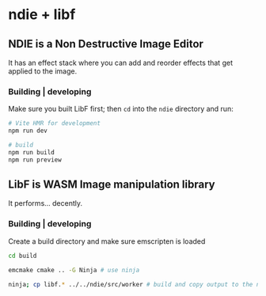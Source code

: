 # ndie + libf

## NDIE is a Non Destructive Image Editor

It has an effect stack where you can add and reorder effects that get applied to the image.

### Building | developing

Make sure you built LibF first; then `cd` into the `ndie` directory and run:

```bash
# Vite HMR for development
npm run dev

# build
npm run build
npm run preview
```

## LibF is WASM Image manipulation library

It performs... decently.

### Building | developing

Create a build directory and make sure emscripten is loaded

```bash
cd build

emcmake cmake .. -G Ninja # use ninja

ninja; cp libf.* ../../ndie/src/worker # build and copy output to the ndie src
```
